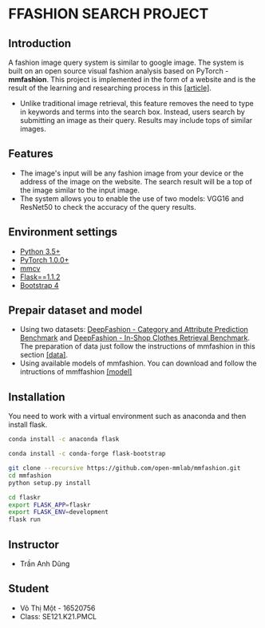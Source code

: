 
# FFASHION SEARCH PROJECT

## Introduction
A fashion image query system is similar to google image. The system is built on an open source visual fashion analysis based on PyTorch - **mmfashion**.
This project is implemented in the form of a website and is the result of the learning  and researching process in this [[article]](https://arxiv.org/abs/2005.08847).
- Unlike traditional image retrieval, this feature removes the need to type in keywords and terms into the search box. Instead, users search by submitting an image as their query. Results may include tops of similar images.

## Features
- The image's input will be any fashion image from your device or the address of the image on the website. The search result will be a top of the image similar to the input image.
- The system allows you to enable the use of two models: VGG16 and ResNet50 to check the accuracy of the query results.

## Environment settings

- [Python 3.5+](https://www.python.org/)
- [PyTorch 1.0.0+](https://pytorch.org/)
- [mmcv](https://github.com/open-mmlab/mmcv)
- [Flask==1.1.2](https://flask.palletsprojects.com/en/1.1.x/installation/)
- [Bootstrap 4](https://github.com/greyli/bootstrap-flask)
## Prepair dataset and model

- Using two datasets: [DeepFashion - Category and Attribute Prediction Benchmark](http://mmlab.ie.cuhk.edu.hk/projects/DeepFashion/AttributePrediction.html) and [DeepFashion - In-Shop Clothes Retrieval Benchmark](http://mmlab.ie.cuhk.edu.hk/projects/DeepFashion/InShopRetrieval.html). The preparation of data just follow the instructions of mmfashion in this section [[data]](https://github.com/open-mmlab/mmfashion/blob/master/docs/DATA_PREPARATION.md).
- Using available models of mmfashion. You can download and follow the intructions of mmffashion [[model]](https://github.com/open-mmlab/mmfashion/blob/master/docs/DATA_PREPARATION.md)

## Installation
You need to work with a virtual environment such as anaconda and then install flask.
```sh
conda install -c anaconda flask
```
```sh
conda install -c conda-forge flask-bootstrap
```

```sh
git clone --recursive https://github.com/open-mmlab/mmfashion.git
cd mmfashion
python setup.py install
```
```sh
cd flaskr
export FLASK_APP=flaskr
export FLASK_ENV=development
flask run
```
## Instructor
- Trần Anh Dũng

## Student
- Võ Thị Một - 16520756
- Class: SE121.K21.PMCL
